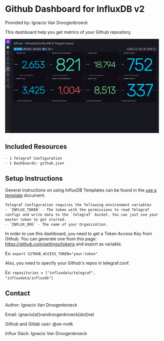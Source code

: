 # Github Dashboard for InfluxDB v2

Provided by: Ignacio Van Droogenbroeck

This dashboard help you get metrics of your Github repository. 

![Dashboard Screenshot](screenshot.png)

## Included Resources

    - 1 Telegraf Configuration
    - 1 Dashboards: github.json

## Setup Instructions

General instructions on using InfluxDB Templates can be found in the [use a template](../docs/use_a_template.md) document.
    
    Telegraf Configuration requires the following environment variables
    - `INFLUX_TOKEN` - The token with the permissions to read Telegraf configs and write data to the `telegraf` bucket. You can just use your master token to get started.
    - `INFLUX_ORG` - The name of your Organization.

In order to use this dashboard, you need to get a Token Access Key from Github. You can generate one from this page: https://github.com/settings/tokens and export as variable.

Ex: <code>export GITHUB_ACCESS_TOKEN="your-token"</code>

Also, you need to specify your Github's repos in telegraf.conf.

Ex: <code>repositories = ["influxdata/telegraf", "influxdata/influxdb"]</code>

## Contact

Author: Ignacio Van Droogenbroeck

Email: ignacio[at]vandroogenbroeck[dot]net

Github and Gitlab user: @xe-nvdk 

Influx Slack: Ignacio Van Droogenbroeck